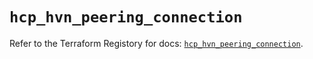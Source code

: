 # `hcp_hvn_peering_connection`

Refer to the Terraform Registory for docs: [`hcp_hvn_peering_connection`](https://www.terraform.io/docs/providers/hcp/r/hvn_peering_connection).
